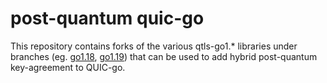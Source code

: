 post-quantum quic-go
====================

This repository contains forks of the various qtls-go1.\* libraries
under branches (eg. [go1.18](https://github.com/cloudflare/qtls-pq/tree/go1.18),
[go1.19](https://github.com/cloudflare/qtls-pq/tree/go1.19)) that can be used to add
hybrid post-quantum key-agreement to QUIC-go.
